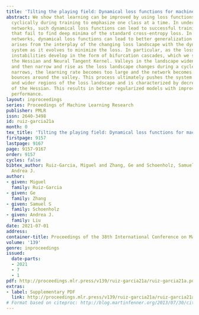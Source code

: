 ```yaml
---
title: 'Tilting the playing field: Dynamical loss functions for machine learning'
abstract: We show that learning can be improved by using loss functions that evolve
  cyclically during training to emphasize one class at a time. In underparameterized
  networks, such dynamical loss functions can lead to successful training for networks
  that fail to find deep minima of the standard cross-entropy loss. In overparameterized
  networks, dynamical loss functions can lead to better generalization. Improvement
  arises from the interplay of the changing loss landscape with the dynamics of the
  system as it evolves to minimize the loss. In particular, as the loss function oscillates,
  instabilities develop in the form of bifurcation cascades, which we study using
  the Hessian and Neural Tangent Kernel. Valleys in the landscape widen and deepen,
  and then narrow and rise as the loss landscape changes during a cycle. As the landscape
  narrows, the learning rate becomes too large and the network becomes unstable and
  bounces around the valley. This process ultimately pushes the system into deeper
  and wider regions of the loss landscape and is characterized by decreasing eigenvalues
  of the Hessian. This results in better regularized models with improved generalization
  performance.
layout: inproceedings
series: Proceedings of Machine Learning Research
publisher: PMLR
issn: 2640-3498
id: ruiz-garcia21a
month: 0
tex_title: 'Tilting the playing field: Dynamical loss functions for machine learning'
firstpage: 9157
lastpage: 9167
page: 9157-9167
order: 9157
cycles: false
bibtex_author: Ruiz-Garcia, Miguel and Zhang, Ge and Schoenholz, Samuel S and Liu,
  Andrea J.
author:
- given: Miguel
  family: Ruiz-Garcia
- given: Ge
  family: Zhang
- given: Samuel S
  family: Schoenholz
- given: Andrea J.
  family: Liu
date: 2021-07-01
address:
container-title: Proceedings of the 38th International Conference on Machine Learning
volume: '139'
genre: inproceedings
issued:
  date-parts:
  - 2021
  - 7
  - 1
pdf: http://proceedings.mlr.press/v139/ruiz-garcia21a/ruiz-garcia21a.pdf
extras:
- label: Supplementary PDF
  link: http://proceedings.mlr.press/v139/ruiz-garcia21a/ruiz-garcia21a-supp.pdf
# Format based on citeproc: http://blog.martinfenner.org/2013/07/30/citeproc-yaml-for-bibliographies/
---
```

